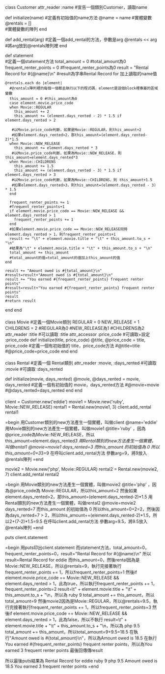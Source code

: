 class Customer
  attr_reader :name
#宣告一個類別Customer，讀取name

  def initialize(name) 
    #定義有初始值的name方法
    @name    = name 
    #實體變數
    @rentals = []   
    #實體變數的陣列
  end
  
  def add_rental(arg) 
    #定義一個add_rental的方法，參數是arg
    @rentals << arg   
    #將arg放到@rentals陣列裡
  end

  def statement     
    #定義一個statement方法
    total_amount = 0 
    #total_amount為0 
    frequent_renter_points = 0
    #frequent_renter_points為0
    result = "Rental Record for #{@name}\n"
    #result為字串Rental Record for 加上讀取的name值
    
    @rentals.each do |element| 
      #@rentals陣列裡的每個一個都去執行以下的程式碼，element是這個block裡專屬的區域變數
      this_amount = 0 #this_amount為0
      case element.movie.price_code
      when Movie::REGULAR
        this_amount += 2
        this_amount += (element.days_rented - 2) * 1.5 if element.days_rented > 2
        
       #以Movie.price_code判斷，如果是Movie::REGULAR，則this_amount+2
       #如果element.days_rented>2，那this_amount=(element.days_rented-2)*1.5
      when Movie::NEW_RELEASE
        this_amount += element.days_rented * 3
       #以Movie.price_code判斷，如果為Movie::NEW_RELEASE，則this_amount=element.days_rented*3
      when Movie::CHILDRENS
        this_amount += 1.5
        this_amount += (element.days_rented - 3) * 1.5 if element.days_rented > 3
       #以Movie.price_code判斷，如果為Movie::CHILDRENS，則 this_amount+1.5
       #如果element.days_rented>3，則this_amount=(element.days_rented - 3) * 1.5
      end

      frequent_renter_points += 1
      #frequent_renter_points+1
      if element.movie.price_code == Movie::NEW_RELEASE && element.days_rented > 1
        frequent_renter_points += 1
      end
      #如果element.movie.price_code == Movie::NEW_RELEASE同時element.days_rented > 1，則frequent_renter_points+1
      result += "\t" + element.movie.title + "\t" + this_amount.to_s + "\n"
      #結果為"\t" + element.movie.title + "\t" + this_amount.to_s + "\n"
      total_amount += this_amount
      #total_amount的值=total_amount的值加上this_amount的值
    end

    result += "Amount owed is #{total_amount}\n"
    #result=result+"Amount owed is #{total_amount}\n"
    result += "You earned #{frequent_renter_points} frequent renter points"
    #result=result+"You earned #{frequent_renter_points} frequent renter points"
    result
    #return result
  end
end



####

class Movie
  #定義一個Movie類別
  REGULAR     = 0
  NEW_RELEASE = 1
  CHILDRENS   = 2
  #REGULAR為0
  #NEW_RELEASE為1
  #CHILDRENS為2
  attr_reader :title
  #可以讀取 :title
  attr_accessor :price_code
  #可讀取+設定 :price_code
  def initialize(title, price_code)
    @title, @price_code = title, price_code
    #定義一個有初始值的 title，price_code方法
    #@title=title
    #@price_code=price_code
  end
end

####

class Rental
#定義一個 Rental類別
  attr_reader :movie, :days_rented
  #可讀取 :movie
  #可讀取 :days_rented

  def initialize(movie, days_rented)
    @movie, @days_rented = movie, days_rented
    #定義一個有初始值的 movie，days_rented方法
    #@movie=movie
    #@days_rented=days_rented
  end
end

####

client = Customer.new('eddie')
movie1 = Movie.new('ruby', Movie::NEW_RELEASE)
rental1 = Rental.new(movie1, 3)
client.add_rental rental1

=begin
 用Customer類別的new方法產生一個實體，叫做client @name='eddie'
 用Movie類別的new方法產生一個實體，叫做movie1 @title='ruby' ，因為@price_code為Movie::NEW_RELEASE，所以this_amount=element.days_rented*3
 用Rental類別的new方法產生一個實體，叫做rental1 @movie=movie1 days_rented=3
 而this_amount 的初始值為 0
 所以this_amount=0+3*3=9
 在呼叫client.add_rental方法 參數arg=9，將9放入@rentals陣列
=end


movie2 = Movie.new('php', Movie::REGULAR)
rental2 = Rental.new(movie2, 7)
client.add_rental rental2

=begin
 用Movie類別的new方法產生一個實體，叫做movie2 @title='php' ，因為@price_code為 Movie::REGULAR，所以this_amount+2
 然後如果element.days_rented>2，那this_amount=(element.days_rented-2)*1.5
 用Rental類別的new方法產生一個實體，叫做rental2 @movie=movie2 days_rented=7
 而this_amount 的初始值為 0
 所以this_amount=0+2=2，然後因為days_rented=7 > 2，所以this_amount+=(element.days_rented-2)*1.5，所以2+(7-2)*1.5=9.5
 在呼叫client.add_rental方法 參數arg=9.5，將9.5放入@rentals陣列
=end

puts client.statement

=begin
 用puts印出client.statement
 而statement方法，total_amount=0，frequent_renter_points=0，result="Rental Record for #{@name}\n"
 所以result=Rental Record for eddie
 而this_amount=0，然後rental因為是Movie::NEW_RELEASE，所以@rentals=9，執行完接著執行 frequent_renter_points += 1，所以frequent_renter_points=1
 然後if element.movie.price_code == Movie::NEW_RELEASE && element.days_rented > 1，此為true，所以執行frequent_renter_points += 1，frequent_renter_points=2
 result=\t" + element.movie.title + "\t" + this_amount.to_s + "\n，所以為 ruby 9
 total_amount += this_amount，所以total_amount=9
 然後movie2因為是Movie::REGULAR，所以@rentals=9.5，執行完接著執行frequent_renter_points += 1，所以frequent_renter_points=3
 然後if element.movie.price_code == Movie::NEW_RELEASE && element.days_rented > 1，此為false，所以不執行
 result=\t" + element.movie.title + "\t" + this_amount.to_s + "\n，所以為 php 9.5
 total_amount += this_amount，所以total_amount=9+9.5=18.5
 在執行"Amount owed is #{total_amount}\n"，所以為Amount owed is 18.5
 在執行You earned #{frequent_renter_points} frequent renter points，所以為You earned 3 frequent renter points
 最後回傳傳result

 所以最後puts結果為
 Rental Record for eddie
  ruby 9
  php  9.5
 Amount owed is 18.5
 You earned 3 frequent renter points
=end
